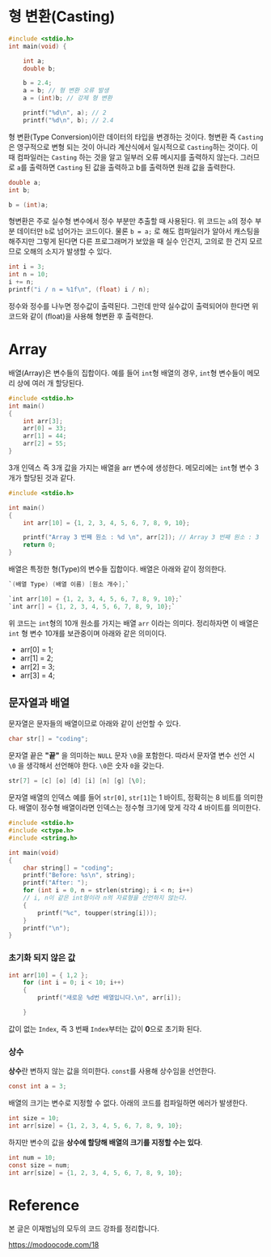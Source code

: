 # 형 변환(Casting)

```c
#include <stdio.h>
int main(void) {

    int a;
    double b;

    b = 2.4;
    a = b; // 형 변환 오류 발생
    a = (int)b; // 강제 형 변환

    printf("%d\n", a); // 2
    printf("%d\n", b); // 2.4

```

형 변환(Type Conversion)이란 데이터의 타입을 변경하는 것이다.
형변환 즉 `Casting`은 영구적으로 변형 되는 것이 아니라 계산식에서 일시적으로 `Casting`하는 것이다.
이 때 컴파일러는 `Casting` 하는 것을 알고 일부러 오류 메시지를 출력하지 않는다.
그러므로 `a`를 출력하면 `Casting` 된 값을 출력하고 b를 출력하면 원래 값을 출력한다.

```c
double a;
int b;

b = (int)a;
```

형변환은 주로 실수형 변수에서 정수 부분만 추출할 때 사용된다.
위 코드는 `a`의 정수 부분 데이터만 `b`로 넘어가는 코드이다. 물론 `b = a;` 로 해도 컴파일러가 알아서 캐스팅을 해주지만 그렇게 된다면 다른 프로그래머가 보았을 때 실수 인건지, 고의로 한 건지 모르므로 오해의 소지가 발생할 수 있다.

```c
int i = 3;
int n = 10;
i += n;
printf("i / n = %1f\n", (float) i / n);
```

정수와 정수를 나누면 정수값이 출력된다. 그런데 만약 실수값이 출력되어야 한다면 위 코드와 같이 (float)을 사용해 형변환 후 출력한다.

# Array

배열(Array)은 변수들의 집합이다. 예를 들어 `int`형 배열의 경우, `int`형 변수들이 메모리 상에 여러 개 할당된다.

```c
#include <stdio.h>
int main()
{
    int arr[3];
    arr[0] = 33;
    arr[1] = 44;
    arr[2] = 55;
}
```

3개 인덱스 즉 3개 값을 가지는 배열을 arr 변수에 생성한다. 메모리에는 `int`형 변수 3개가 할당된 것과 같다.

```c
#include <stdio.h>

int main()
{
	int arr[10] = {1, 2, 3, 4, 5, 6, 7, 8, 9, 10};

    printf("Array 3 번째 원소 : %d \n", arr[2]); // Array 3 번째 원소 : 3
    return 0;
}
```

배열은 특정한 형(Type)의 변수들 집합이다. 배열은 아래와 같이 정의한다.

```c
`(배열 Type) (배열 이름) [원소 개수];`

`int arr[10] = {1, 2, 3, 4, 5, 6, 7, 8, 9, 10};`
`int arr[] = {1, 2, 3, 4, 5, 6, 7, 8, 9, 10};`
```

위 코드는 `int`형의 10개 원소를 가지는 배열 `arr` 이라는 의미다. 정리하자면 이 배열은 `int` 형 변수 10개를 보관중이며 아래와 같은 의미이다.

- arr[0] = 1;
- arr[1] = 2;
- arr[2] = 3;
- arr[3] = 4;

## 문자열과 배열

문자열은 문자들의 배열이므로 아래와 같이 선언할 수 있다.

```c
char str[] = "coding";
```

문자열 끝은 **"끝"** 을 의미하는 `NULL` 문자 `\0`을 포함한다. 따라서 문자열 변수 선언 시 `\0` 을 생각해서 선언해야 한다. `\0`은 숫자 `0`을 갖는다.

```c
str[7] = [c] [o] [d] [i] [n] [g] [\0];
```

문자열 배열의 인덱스 예를 들어 `str[0]`, `str[1]`는 1 바이트, 정확히는 8 비트를 의미한다. 배열이 정수형 배열이라면 인덱스는 정수형 크기에 맞게 각각 4 바이트를 의미한다.

```c
#include <stdio.h>
#include <ctype.h>
#include <string.h>

int main(void)
{
	char string[] = "coding";
	printf("Before: %s\n", string);
	printf("After: ");
	for (int i = 0, n = strlen(string); i < n; i++)
    // i, n이 같은 int형이라 n의 자료형을 선언하지 않는다.
	{
		printf("%c", toupper(string[i]));
	}
	printf("\n");
}

```

### 초기화 되지 않은 값

```c
int arr[10] = { 1,2 };
	for (int i = 0; i < 10; i++)
	{
		printf("새로운 %d번 배열입니다.\n", arr[i]);

	}
```

값이 없는 `Index`, 즉 3 번째 `Index`부터는 값이 **0**으로 초기화 된다.

### 상수

**상수**란 변하지 않는 값을 의미한다. `const`를 사용해 상수임을 선언한다.

```c
const int a = 3;
```

배열의 크기는 변수로 지정할 수 없다. 아래의 코드를 컴파일하면 에러가 발생한다.

```c
int size = 10;
int arr[size] = {1, 2, 3, 4, 5, 6, 7, 8, 9, 10};
```

하지만 변수의 값을 **상수에 할당해 배열의 크기를 지정할 수는 있다**.

```c
int num = 10;
const size = num;
int arr[size] = {1, 2, 3, 4, 5, 6, 7, 8, 9, 10};

```

# Reference

본 글은 이재범님의 모두의 코드 강좌를 정리합니다.

https://modoocode.com/18
